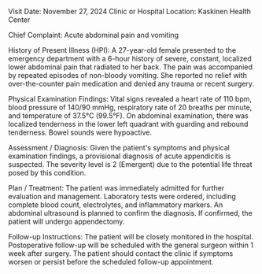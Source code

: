  Visit Date: November 27, 2024
Clinic or Hospital Location: Kaskinen Health Center

Chief Complaint: Acute abdominal pain and vomiting

History of Present Illness (HPI): A 27-year-old female presented to the emergency department with a 6-hour history of severe, constant, localized lower abdominal pain that radiated to her back. The pain was accompanied by repeated episodes of non-bloody vomiting. She reported no relief with over-the-counter pain medication and denied any trauma or recent surgery.

Physical Examination Findings: Vital signs revealed a heart rate of 110 bpm, blood pressure of 140/90 mmHg, respiratory rate of 20 breaths per minute, and temperature of 37.5°C (99.5°F). On abdominal examination, there was localized tenderness in the lower left quadrant with guarding and rebound tenderness. Bowel sounds were hypoactive.

Assessment / Diagnosis: Given the patient's symptoms and physical examination findings, a provisional diagnosis of acute appendicitis is suspected. The severity level is 2 (Emergent) due to the potential life threat posed by this condition.

Plan / Treatment: The patient was immediately admitted for further evaluation and management. Laboratory tests were ordered, including complete blood count, electrolytes, and inflammatory markers. An abdominal ultrasound is planned to confirm the diagnosis. If confirmed, the patient will undergo appendectomy.

Follow-up Instructions: The patient will be closely monitored in the hospital. Postoperative follow-up will be scheduled with the general surgeon within 1 week after surgery. The patient should contact the clinic if symptoms worsen or persist before the scheduled follow-up appointment.
